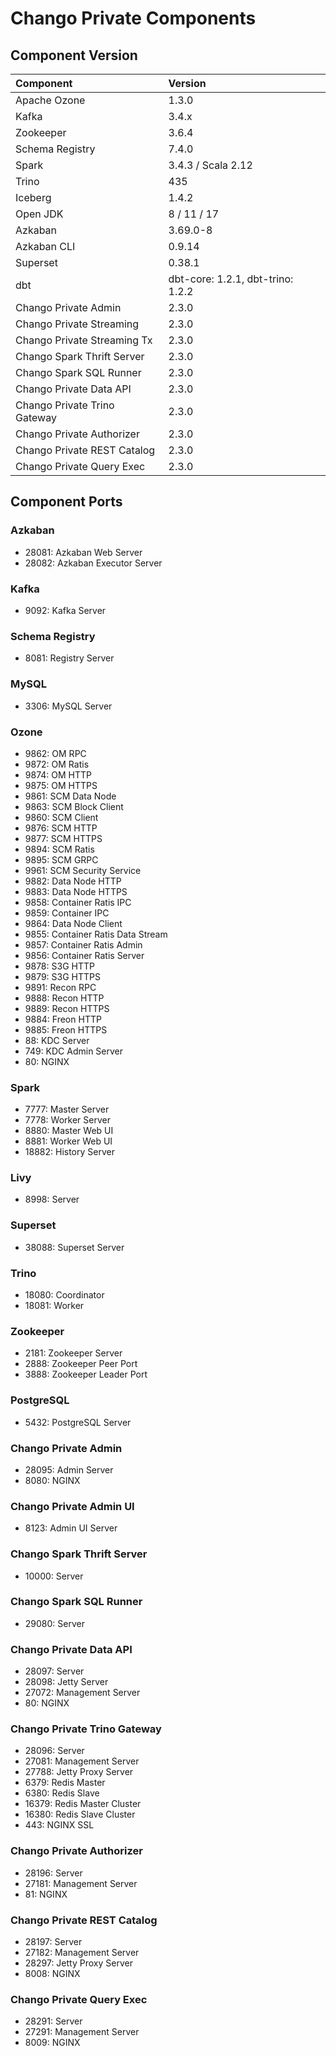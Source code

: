 # Chango Private Components


## Component Version


| Component                    | Version                           | 
|:-----------------------------|:----------------------------------| 
| Apache Ozone                 | 1.3.0                             | 
| Kafka                        | 3.4.x                             | 
| Zookeeper                    | 3.6.4                             | 
| Schema Registry              | 7.4.0                             | 
| Spark                        | 3.4.3 / Scala 2.12                | 
| Trino                        | 435                               | 
| Iceberg                      | 1.4.2                             | 
| Open JDK                     | 8 / 11 / 17                       | 
| Azkaban                      | 3.69.0-8                          | 
| Azkaban CLI                  | 0.9.14                            |
| Superset                     | 0.38.1                            | 
| dbt                          | dbt-core: 1.2.1, dbt-trino: 1.2.2 |
| Chango Private Admin         | 2.3.0                             | 
| Chango Private Streaming     | 2.3.0                             | 
| Chango Private Streaming Tx  | 2.3.0                             | 
| Chango Spark Thrift Server   | 2.3.0                             | 
| Chango Spark SQL Runner      | 2.3.0                             | 
| Chango Private Data API      | 2.3.0                             | 
| Chango Private Trino Gateway | 2.3.0                             | 
| Chango Private Authorizer    | 2.3.0                             | 
| Chango Private REST Catalog  | 2.3.0                             |
| Chango Private Query Exec    | 2.3.0                             |

## Component Ports

### Azkaban
- 28081: Azkaban Web Server
- 28082: Azkaban Executor Server

### Kafka
- 9092: Kafka Server

### Schema Registry
- 8081: Registry Server

### MySQL
- 3306: MySQL Server

### Ozone
- 9862: OM RPC
- 9872: OM Ratis
- 9874: OM HTTP
- 9875: OM HTTPS
- 9861: SCM Data Node
- 9863: SCM Block Client
- 9860: SCM Client
- 9876: SCM HTTP
- 9877: SCM HTTPS
- 9894: SCM Ratis
- 9895: SCM GRPC
- 9961: SCM Security Service
- 9882: Data Node HTTP
- 9883: Data Node HTTPS
- 9858: Container Ratis IPC
- 9859: Container IPC
- 9864: Data Node Client
- 9855: Container Ratis Data Stream
- 9857: Container Ratis Admin
- 9856: Container Ratis Server
- 9878: S3G HTTP
- 9879: S3G HTTPS
- 9891: Recon RPC
- 9888: Recon HTTP
- 9889: Recon HTTPS
- 9884: Freon HTTP
- 9885: Freon HTTPS
- 88: KDC Server
- 749: KDC Admin Server
- 80: NGINX

### Spark
- 7777: Master Server
- 7778: Worker Server
- 8880: Master Web UI
- 8881: Worker Web UI
- 18882: History Server

### Livy
- 8998: Server

### Superset
- 38088: Superset Server

### Trino
- 18080: Coordinator 
- 18081: Worker

### Zookeeper
- 2181: Zookeeper Server 
- 2888: Zookeeper Peer Port 
- 3888: Zookeeper Leader Port

### PostgreSQL
- 5432: PostgreSQL Server

### Chango Private Admin
- 28095: Admin Server 
- 8080: NGINX

### Chango Private Admin UI
- 8123: Admin UI Server

### Chango Spark Thrift Server
- 10000: Server

### Chango Spark SQL Runner
- 29080: Server

### Chango Private Data API
- 28097: Server 
- 28098: Jetty Server 
- 27072: Management Server 
- 80: NGINX

### Chango Private Trino Gateway
- 28096: Server 
- 27081: Management Server 
- 27788: Jetty Proxy Server 
- 6379: Redis Master
- 6380: Redis Slave
- 16379: Redis Master Cluster
- 16380: Redis Slave Cluster
- 443: NGINX SSL

### Chango Private Authorizer
- 28196: Server 
- 27181: Management Server 
- 81: NGINX

### Chango Private REST Catalog
- 28197: Server 
- 27182: Management Server 
- 28297: Jetty Proxy Server 
- 8008: NGINX

### Chango Private Query Exec
- 28291: Server
- 27291: Management Server
- 8009: NGINX


